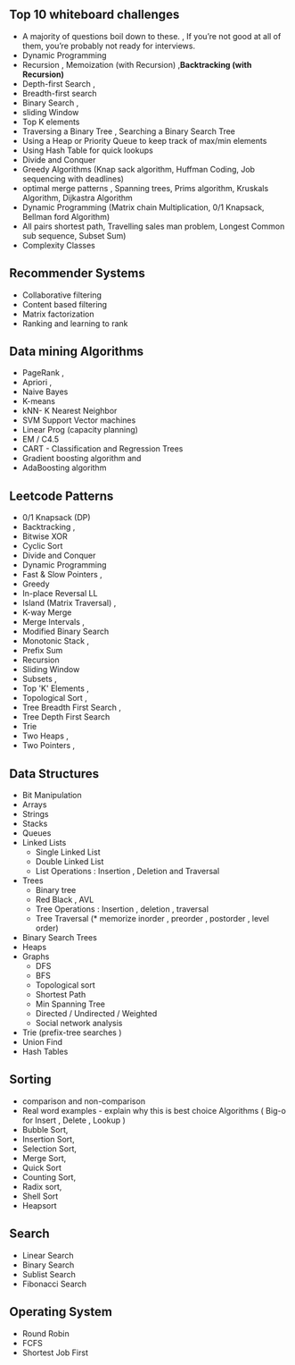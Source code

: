 ## Top 10 whiteboard challenges
* A majority of questions boil down to these. , If you’re not good at all of them, you’re probably not ready for interviews.
* Dynamic Programming
* Recursion ,  Memoization (with Recursion) ,**Backtracking (with Recursion)**
* Depth-first Search ,
* Breadth-first search
* Binary Search ,
* sliding Window
* Top K elements
* Traversing a Binary Tree , Searching a Binary Search Tree
* Using a Heap or Priority Queue to keep track of max/min elements
* Using Hash Table for quick lookups
* Divide and Conquer
* Greedy Algorithms (Knap sack algorithm, Huffman Coding, Job sequencing with deadlines) 
* optimal merge patterns , Spanning trees, Prims algorithm, Kruskals Algorithm, Dijkastra Algorithm
* Dynamic Programming (Matrix chain Multiplication, 0/1 Knapsack, Bellman ford Algorithm)
* All pairs shortest path, Travelling sales man problem, Longest Common sub sequence, Subset Sum)
* Complexity Classes

## Recommender Systems
* Collaborative filtering
* Content based filtering
* Matrix factorization 
* Ranking and learning to rank

## Data mining Algorithms
* PageRank ,
* Apriori  ,
* Naive Bayes 
* K-means
* kNN- K Nearest Neighbor 
* SVM Support Vector machines 
* Linear Prog (capacity planning) 
* EM /  C4.5
* CART - Classification and Regression Trees 
* Gradient boosting algorithm and
* AdaBoosting algorithm




## Leetcode Patterns
* 0/1 Knapsack (DP)
* Backtracking ,  
* Bitwise XOR 
* Cyclic Sort
* Divide and Conquer
* Dynamic Programming
* Fast & Slow Pointers , 
* Greedy
* In-place Reversal LL 
* Island (Matrix Traversal) ,
* K-way Merge
* Merge Intervals , 
* Modified Binary Search 
* Monotonic Stack ,
* Prefix Sum
* Recursion
* Sliding Window
* Subsets , 
* Top 'K' Elements , 
* Topological Sort ,  
* Tree Breadth First Search , 
* Tree Depth First Search 
* Trie 
* Two Heaps , 
* Two Pointers ,


## Data Structures
* Bit Manipulation
* Arrays
* Strings 
* Stacks
* Queues
* Linked Lists
  * Single Linked List
  * Double Linked List
  * List Operations : Insertion , Deletion and Traversal
* Trees
  * Binary tree 
  * Red Black  , AVL 
  * Tree Operations : Insertion , deletion , traversal
  * Tree Traversal (* memorize inorder , preorder , postorder , level order)
* Binary Search Trees
* Heaps
* Graphs
  * DFS
  * BFS
  * Topological sort
  * Shortest Path
  * Min Spanning Tree
  * Directed / Undirected / Weighted
  * Social network analysis 
* Trie (prefix-tree searches )
* Union Find
* Hash Tables

## Sorting
* comparison and non-comparison
* Real word examples - explain why this is best choice Algorithms ( Big-o for Insert , Delete , Lookup )
* Bubble Sort,
* Insertion Sort,
* Selection Sort,
* Merge Sort,
* Quick Sort
* Counting Sort,
* Radix sort,
* Shell Sort
* Heapsort

## Search
* Linear Search
* Binary Search
* Sublist Search
* Fibonacci Search

## Operating System
* Round Robin
* FCFS
* Shortest Job First




